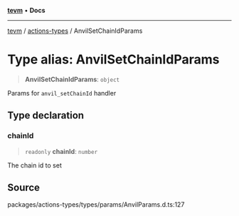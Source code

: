 [**tevm**](../../README.md) • **Docs**

***

[tevm](../../modules.md) / [actions-types](../README.md) / AnvilSetChainIdParams

# Type alias: AnvilSetChainIdParams

> **AnvilSetChainIdParams**: `object`

Params for `anvil_setChainId` handler

## Type declaration

### chainId

> `readonly` **chainId**: `number`

The chain id to set

## Source

packages/actions-types/types/params/AnvilParams.d.ts:127
